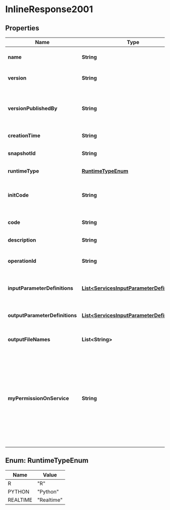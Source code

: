 
# InlineResponse2001

## Properties
Name | Type | Description | Notes
------------ | ------------- | ------------- | -------------
**name** | **String** | Name of the published service. | 
**version** | **String** | Version of the Published Service. | 
**versionPublishedBy** | **String** | Username of the user who published this version of the published web-service. |  [optional]
**creationTime** | **String** | Creation time for the service. |  [optional]
**snapshotId** | **String** | ID of the snapshot to be used for service. |  [optional]
**runtimeType** | [**RuntimeTypeEnum**](#RuntimeTypeEnum) | Type of the runtime. |  [optional]
**initCode** | **String** | Code to execute before the request. Specific to the runtime type. |  [optional]
**code** | **String** | Code to execute. Specific to the runtime type. |  [optional]
**description** | **String** | Description of the web service. |  [optional]
**operationId** | **String** | Swagger operationId/alias for the web service. |  [optional]
**inputParameterDefinitions** | [**List&lt;ServicesInputParameterDefinitions&gt;**](ServicesInputParameterDefinitions.md) | Input parameters definitions for the execution |  [optional]
**outputParameterDefinitions** | [**List&lt;ServicesInputParameterDefinitions&gt;**](ServicesInputParameterDefinitions.md) | Output parameter definitions for the execution |  [optional]
**outputFileNames** | **List&lt;String&gt;** | Files that are returned by the request |  [optional]
**myPermissionOnService** | **String** | User&#39;s permission for this service, it is either &#39;read/write&#39; or &#39;read only&#39;.&#39;read/write&#39; means that the user can update/delete this service and &#39;read only&#39; means that the user can consume it only. |  [optional]


<a name="RuntimeTypeEnum"></a>
## Enum: RuntimeTypeEnum
Name | Value
---- | -----
R | &quot;R&quot;
PYTHON | &quot;Python&quot;
REALTIME | &quot;Realtime&quot;



